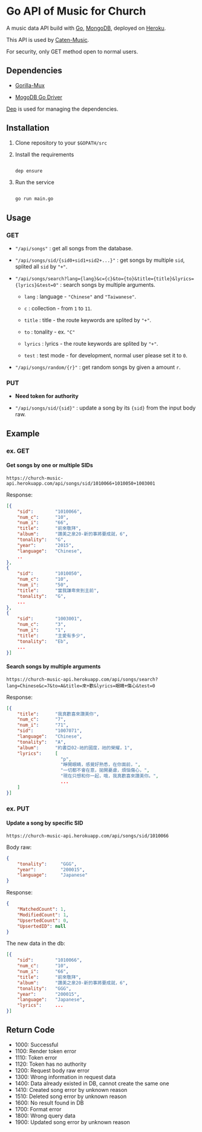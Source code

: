 # Go API of Music for Church

A music data API build with [Go](https://golang.org/), [MongoDB](https://www.mongodb.com), deployed on [Heroku](https://devcenter.heroku.com).

This API is used by [Caten-Music](https://caten-music.herokuapp.com).

For security, only GET method open to normal users.

## Dependencies

- [Gorilla-Mux](https://github.com/gorilla/mux)

- [MogoDB Go Driver](https://github.com/mongodb/mongo-go-driver)

[Dep](https://github.com/golang/dep) is used for managing the dependencies.

## Installation

1. Clone repository to your `$GOPATH/src`

2. Install the requirements

    ```bash

    dep ensure
    ```

3. Run the service

    ```bash

    go run main.go
    ```

## Usage

### GET

- `"/api/songs"` : get all songs from the database.

- `"/api/songs/sid/{sid0+sid1+sid2+...}"` : get songs by multiple `sid`, splited all `sid` by `"+"`.

- `"/api/songs/search?lang={lang}&c={c}&to={to}&title={title}&lyrics={lyrics}&test=0"` : search songs by multiple arguments.

  - `lang` : language - `"Chinese"` and `"Taiwanese"`.

  - `c` : collection - from `1` to `11`.

  - `title` : title - the route keywords are splited by `"+"`.

  - `to` : tonality - ex. `"C"`

  - `lyrics` : lyrics - the route keywords are splited by `"+"`.
  - `test` : test mode - for development, normal user please set it to `0`.

- `"/api/songs/random/{r}"` : get random songs by given a amount `r`.

### PUT

- **Need token for authority**

- `"/api/songs/sid/{sid}"` : update a song by its `{sid}` from the input body raw.

## Example

### ex. GET

#### Get songs by one or multiple SIDs

```http
https://church-music-api.herokuapp.com/api/songs/sid/1010066+1010050+1003001
```

Response:

```json
[{
    "sid":        "1010066",
    "num_c":      "10",
    "num_i":      "66",
    "title":      "前來敬拜",
    "album":      "讚美之泉20-新的事將要成就，6",
    "tonality":   "G",
    "year":       "2015",
    "language":   "Chinese",
    ..
},
{
    "sid":        "1010050",
    "num_c":      "10",
    "num_i":      "50",
    "title":      "當我謙卑來到主前",
    "tonality":   "G",
    ...
},
{
    "sid":        "1003001",
    "num_c":      "3",
    "num_i":      "1",
    "title":      "主愛有多少",
    "tonality":   "Eb",
    ...
}]

```

#### Search songs by multiple arguments

```http
https://church-music-api.herokuapp.com/api/songs/search?lang=Chinese&c=7&to=A&title=來+歡&lyrics=眼睛+傷心&test=0
```

Response:

```json
[{
    "title":      "我真歡喜來讚美你",
    "num_c":      "7",
    "num_i":      "71",
    "sid":        "1007071",
    "language":   "Chinese",
    "tonality":   "A",
    "album":      "約書亞02-祂的國度，祂的榮耀，1",
    "lyrics":     [
                    "p",
                    "睜開眼睛，感覺好熟悉，在你面前，",
                    "一切都不會在意，拋開憂慮，煩惱傷心，",
                    "現在只想和你一起，哦，我真歡喜來讚美你。",
                    ...
    ]
}]

```

### ex. PUT

#### Update a song by specific SID

```http
https://church-music-api.herokuapp.com/api/songs/sid/1010066
```

Body raw:

```json
{
    "tonality":     "GGG",
    "year":         "200015",
    "language":     "Japanese"
}
```

Response:

```json
{
    "MatchedCount": 1,
    "ModifiedCount": 1,
    "UpsertedCount": 0,
    "UpsertedID": null
}

```

The new data in the db:

```json
[{
    "sid":        "1010066",
    "num_c":      "10",
    "num_i":      "66",
    "title":      "前來敬拜",
    "album":      "讚美之泉20-新的事將要成就，6",
    "tonality":   "GGG",
    "year":       "200015",
    "language":   "Japanese",
    "lyrics":     ...
}]

```

## Return Code

- 1000: Successful
- 1100: Render token error
- 1110: Token error
- 1120: Token has no authority
- 1200: Request body raw error
- 1300: Wrong information in request data
- 1400: Data already existed in DB, cannot create the same one
- 1410: Created song error by unknown reason
- 1510: Deleted song error by unknown reason
- 1600: No result found in DB
- 1700: Format error
- 1800: Wrong query data
- 1900: Updated song error by unknown reason
